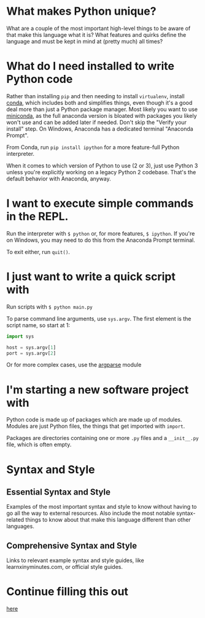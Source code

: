 # What makes Python unique?

What are a couple of the most important high-level things to be aware of that make this language what it is? What features and quirks define the language and must be kept in mind at (pretty much) all times?

# What do I need installed to write Python code

Rather than installing `pip` and then needing to install `virtualenv`, install [conda](https://anaconda.org/anaconda/conda), which includes both and simplifies things, even though it's a good deal more than just a Python package manager. Most likely you want to use [miniconda](https://docs.anaconda.com/miniconda/install/), as the full anaconda version is bloated with packages you likely won't use and can be added later if needed. Don't skip the "Verify your install" step. On Windows, Anaconda has a dedicated terminal "Anaconda Prompt".

From Conda, run `pip install ipython` for a more feature-full Python interpreter.

When it comes to which version of Python to use (2 or 3), just use Python 3 unless you're explicitly working on a legacy Python 2 codebase. That's the default behavior with Anaconda, anyway.

# I want to execute simple commands in the REPL. 

Run the interpreter with `$ python` or, for more features, `$ ipython`. If you're on Windows, you may need to do this from the Anaconda Prompt terminal.

To exit either, run `quit()`.

# I just want to write a quick script with <language>

Run scripts with `$ python main.py`

To parse command line arguments, use `sys.argv`. The first element is the script name, so start at 1:

```python
import sys

host = sys.argv[1]
port = sys.argv[2]
```

Or for more complex cases, use the [argparse](https://docs.python.org/3/library/argparse.html#module-argparse) module

# I'm starting a new software project with <language>

Python code is made up of packages which are made up of modules. Modules are just Python files, the things that get imported with `import`.

Packages are directories containing one or more `.py` files and a `__init__.py` file, which is often empty.

# Syntax and Style

## Essential Syntax and Style

Examples of the most important syntax and style to know without having to go all the way to external resources.
Also include the most notable syntax-related things to know about that make this language different than other languages.

## Comprehensive Syntax and Style

Links to relevant example syntax and style guides, like learnxinyminutes.com, or official style guides.

# Continue filling this out

[here](https://docs.python.org/3/tutorial/interpreter.html)